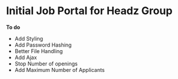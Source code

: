 # Initial Job Portal for Headz Group

**To do**
- Add Styling
- Add Password Hashing
- Better File Handling
- Add Ajax
- Stop Number of openings
- Add Maximum Number of Applicants
